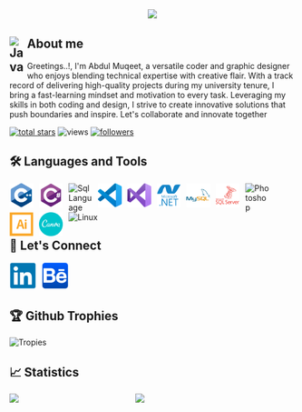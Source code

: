 <br>
<br>
<p align="center" style="margin-bottom: 0;">
  <!-- Typing SVG by DenverCoder1 - https://github.com/DenverCoder1/readme-typing-svg -->
  <a href="https://github.com/DenverCoder1/readme-typing-svg">
  <img src="https://readme-typing-svg.demolab.com?font=Great+Vibes&size=44&pause=1000&color=FF8911&center=true&random=false&width=1000&height=74&lines=Welcome+to+my+Github+Profile+!+👋;Don't+Forget+to+Follow+🙂" />
  </a>
</p>

<p>
<h2><img align="left" alt="Java" width="26px" style="padding-right: 5px;" src="https://github.com/MuqeetSuhail/MuqeetSuhail/assets/128026033/f5f43be4-7a64-4171-8ea2-cfc583c41a24" />
About me </h2>
Greetings..!, I'm Abdul Muqeet, a versatile coder and graphic designer who enjoys blending technical expertise with creative flair. With a track record of delivering high-quality projects during my university tenure, I bring a fast-learning mindset and motivation to every task. Leveraging my skills in both coding and design, I strive to create innovative solutions that push boundaries and inspire. Let's collaborate and innovate together
</p>

<p align="left">
  <a href="https://github.com/MuqeetSuhail?tab=repositories&sort=stargazers">
  <img alt="total stars" title="Total stars on GitHub" src="https://custom-icon-badges.demolab.com/github/stars/MuqeetSuhail?color=55960c&style=for-the-badge&labelColor=488207&logo=star"/></a>
<img alt="views" title="GitHub profile views" src="https://custom-icon-badges.demolab.com/github/watchers/DenverCoder1/custom-icon-badges?color=236ad3&labelColor=1155ba&style=for-the-badge&logo=eye&logoColor=white"/>
 <a href="https://github.com/MuqeetSuhail?tab=followers">
<img alt="followers" title="Follow me on Github" src="https://custom-icon-badges.demolab.com/github/followers/MuqeetSuhail?color=236ad3&labelColor=1155ba&style=for-the-badge&logo=person-add&label=Follow&logoColor=white"/></a>
</p>

<p>
<h2> 🛠️ Languages and Tools </h2>

<img align="left" alt="C++" width="42px" style="padding-right:10px;" src="https://raw.githubusercontent.com/devicons/devicon/master/icons/cplusplus/cplusplus-original.svg" alt="cplusplus"/>
<img align="left" alt="C#" width="42px" style="padding-right:10px;" src="https://raw.githubusercontent.com/devicons/devicon/master/icons/csharp/csharp-original.svg" alt="csharp"/>
<img align="left" alt="SqlLanguage" width="42px" style="padding-right:10px;" src="https://db.cs.uni-tuebingen.de/teaching/ws2223/sql-is-a-programming-language/logo.svg" alt="sqllang"/>
<img align="left" alt="Vscode" width="42px" style="padding-right:10px;" src="https://github.com/devicons/devicon/blob/v2.16.0/icons/vscode/vscode-original.svg" alt="vscode"/>
<img align="left" alt="VisualStudio" width="42px" style="padding-right:10px;" src="https://github.com/devicons/devicon/blob/v2.16.0/icons/visualstudio/visualstudio-original.svg" alt="visualstudio"/>
<img align="left" alt="Microsoft.netFramerwork" width="42px" style="padding-right:10px;" src="https://github.com/devicons/devicon/blob/v2.16.0/icons/dot-net/dot-net-plain-wordmark.svg" alt=".net"/>
<img align="left" alt="Mysql" width="42px" style="padding-right:10px;" src="https://github.com/devicons/devicon/blob/v2.16.0/icons/mysql/mysql-original-wordmark.svg" alt="mysql"/>
<img align="left" alt="MicrosoftSqlSever" width="42px" style="padding-right:10px;" src="https://github.com/devicons/devicon/blob/v2.16.0/icons/microsoftsqlserver/microsoftsqlserver-plain-wordmark.svg" alt="SqlServer"/>
<img align="left" alt="Photoshop" width="42px" style="padding-right:10px;" src="https://upload.wikimedia.org/wikipedia/commons/2/20/Photoshop_CC_icon.png" alt="ps"/>
<img align="left" alt="Illustrator" width="42px" style="padding-right:10px;" src="https://github.com/devicons/devicon/blob/v2.16.0/icons/illustrator/illustrator-line.svg" alt="ai"/>
<img align="left" alt="Canva" width="42px" style="padding-right:10px;" src="https://github.com/devicons/devicon/blob/v2.16.0/icons/canva/canva-original.svg" alt="canva"/>
<img alt="Linux" width="42px" style="padding-right:10px;" src="https://cdn.jsdelivr.net/gh/devicons/devicon/icons/linux/linux-original.svg" alt="linux"/>
</p>

<p>
<h2> 🤝 Let's Connect </h2>
<a href="https://www.linkedin.com/in/innovativeabdulmuqeet/"><img align="left" alt="Linkedin" width="47px" style="padding-right:10px;" src="https://github.com/devicons/devicon/blob/v2.16.0/icons/linkedin/linkedin-original.svg" alt="linkedin"/></a>
<a href="https://www.behance.net/muqeetsuhail"> <img alt="Behance" width="47px" style="padding-right:10px;" src="https://github.com/devicons/devicon/blob/v2.16.0/icons/behance/behance-original.svg" alt="behance"/></a>
</p>

<p>
<h2> 🏆 Github Trophies </h2> 
<img alt="Tropies" src="https://github-profile-trophy.vercel.app/?username=MuqeetSuhail&theme=radical&no-frame=false"/>
</p>

<p>
<h2>📈 Statistics</h2>
<img align="left" width="44%" src="https://github-readme-stats.vercel.app/api?username=MuqeetSuhail&show_icons=true&theme=tokyonight" />
<img align="left" width="44%" src="https://github-readme-stats.vercel.app/api/top-langs/?username=MuqeetSuhail&layout=compact" />
</p>

